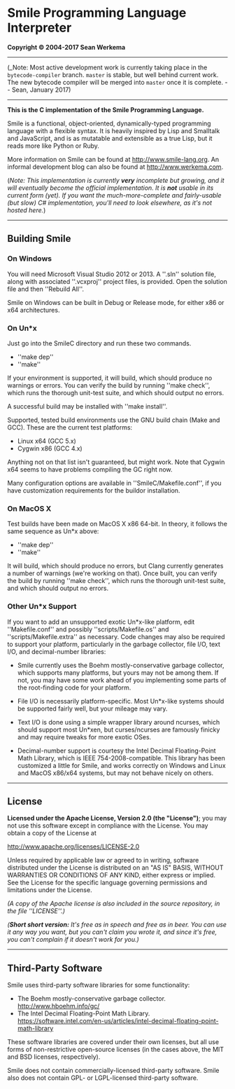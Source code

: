 # Smile Programming Language Interpreter

**Copyright &copy; 2004-2017 Sean Werkema**

<hr />

(_Note: Most active development work is currently taking place in the
`bytecode-compiler` branch.  `master` is stable, but well behind current
work.  The new bytecode compiler will be merged into `master` once it is
complete.  -- Sean, January 2017)

<hr />

**This is the C implementation of the Smile Programming Language.**

Smile is a functional, object-oriented, dynamically-typed programming
language with a flexible syntax.  It is heavily inspired by Lisp and
Smalltalk and JavaScript, and is as mutatable and extensible as a true
Lisp, but it reads more like Python or Ruby.

More information on Smile can be found at http://www.smile-lang.org.  An
informal development blog can also be found at http://www.werkema.com.

(_Note: This implementation is currently **very** incomplete but growing,
and it will eventually become the official implementation.  It is **not**
usable in its current form (yet).  If you want the much-more-complete and
fairly-usable (but slow) C# implementation, you'll need to look elsewhere,
as it's not hosted here._)

<hr />

## Building Smile

### On Windows

You will need Microsoft Visual Studio 2012 or 2013.  A ''.sln'' solution
file, along with associated ''.vcxproj'' project files, is provided.  Open
the solution file and then ''Rebuild All''.

Smile on Windows can be built in Debug or Release mode, for either x86 or
x64 architectures.

### On Un*x

Just go into the SmileC directory and run these two commands.
  - ''make dep''
  - ''make''

If your environment is supported, it will build, which should produce
no warnings or errors.  You can verify the build by running ''make check'',
which runs the thorough unit-test suite, and which should output no errors.

A successful build may be installed with ''make install''.

Supported, tested build environments use the GNU build chain
(Make and GCC).  These are the current test platforms:

  - Linux x64 (GCC 5.x)
  - Cygwin x86 (GCC 4.x)

Anything not on that list isn't guaranteed, but might work.  Note that
Cygwin x64 seems to have problems compiling the GC right now.

Many configuration options are available in ''SmileC/Makefile.conf'',
if you have customization requirements for the buildor installation.

### On MacOS X

Test builds have been made on MacOS X x86 64-bit.  In theory, it follows
the same sequence as Un*x above:

  - ''make dep''
  - ''make''

It will build, which should produce no errors, but Clang currently generates
a number of warnings (we're working on that).  Once built, you can verify
the build by running ''make check'', which runs the thorough unit-test suite,
and which should output no errors.

### Other Un*x Support

If you want to add an unsupported exotic Un*x-like platform,
edit ''Makefile.conf'' and possibly ''scripts/Makefile.os'' and
''scripts/Makefile.extra'' as necessary.  Code changes may also be
required to support your platform, particularly in the garbage
collector, file I/O, text I/O, and decimal-number libraries:

  - Smile currently uses the Boehm mostly-conservative garbage collector, which supports many platforms, but yours may not be among them.  If not, you may have some work ahead of you implementing some parts of the root-finding code for your platform.

  - File I/O is necessarily platform-specific.  Most Un*x-like systems should be supported fairly well, but your mileage may vary.

  - Text I/O is done using a simple wrapper library around ncurses, which should support most Un*xen, but curses/ncurses are famously finicky and may require tweaks for more exotic OSes.

  - Decimal-number support is courtesy the Intel Decimal Floating-Point Math Library, which is IEEE 754-2008-compatible.  This library has been customized a little for Smile, and works correctly on Windows and Linux and MacOS x86/x64 systems, but may not behave nicely on others.

<hr />

## License

**Licensed under the Apache License, Version 2.0 (the "License")**;
you may not use this software except in compliance with the License.
You may obtain a copy of the License at

http://www.apache.org/licenses/LICENSE-2.0

Unless required by applicable law or agreed to in writing, software
distributed under the License is distributed on an "AS IS" BASIS,
WITHOUT WARRANTIES OR CONDITIONS OF ANY KIND, either express or implied.
See the License for the specific language governing permissions and
limitations under the License.

_(A copy of the Apache license is also included in the source repository,
in the file ''LICENSE''.)_

_(**Short short version:** It's free as in speech and free as in beer.
You can use it any way you want, but you can't claim you wrote it,
and since it's free, you can't complain if it doesn't work for you.)_

<hr />

## Third-Party Software

Smile uses third-party software libraries for some functionality:

  - The Boehm mostly-conservative garbage collector.  http://www.hboehm.info/gc/
  - The Intel Decimal Floating-Point Math Library.  https://software.intel.com/en-us/articles/intel-decimal-floating-point-math-library

These software libraries are covered under their own licenses, but all use forms of
non-restrictive open-source licenses (in the cases above, the MIT and BSD licenses,
respectively).

Smile does not contain commercially-licensed third-party software.
Smile also does not contain GPL- or LGPL-licensed third-party software.

